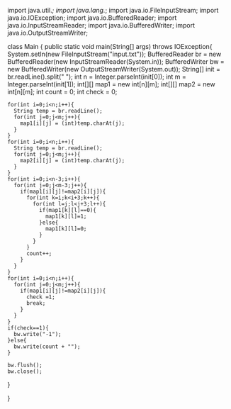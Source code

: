 import java.util.*;
import java.lang.*;
import java.io.FileInputStream;
import java.io.IOException;
import java.io.BufferedReader;
import java.io.InputStreamReader;
import java.io.BufferedWriter;
import java.io.OutputStreamWriter;



class Main {
  public static void main(String[] args) throws IOException{
    System.setIn(new FileInputStream("input.txt"));
    BufferedReader br = new BufferedReader(new InputStreamReader(System.in));
    BufferedWriter bw = new BufferedWriter(new OutputStreamWriter(System.out));
    String[] init = br.readLine().split(" ");
    int n = Integer.parseInt(init[0]);
    int m = Integer.parseInt(init[1]);
    int[][] map1 = new int[n][m];
    int[][] map2 = new int[n][m];
    int count = 0;
    int check = 0;
    
    for(int i=0;i<n;i++){
      String temp = br.readLine();
      for(int j=0;j<m;j++){
        map1[i][j] = (int)temp.charAt(j);
      }
    }
    for(int i=0;i<n;i++){
      String temp = br.readLine();
      for(int j=0;j<m;j++){
        map2[i][j] = (int)temp.charAt(j);
      }
    }
    for(int i=0;i<n-3;i++){
      for(int j=0;j<m-3;j++){
        if(map1[i][j]!=map2[i][j]){
          for(int k=i;k<i+3;k++){
            for(int l=j;l<j+3;l++){
              if(map1[k][l]==0){
                map1[k][l]=1;
              }else{
                map1[k][l]=0;
              }
            }
          }
          count++;
        }
      }
    }
    for(int i=0;i<n;i++){
      for(int j=0;j<m;j++){
        if(map1[i][j]!=map2[i][j]){
          check =1;
          break;
        }
      }
    }
    if(check==1){
      bw.write("-1");
    }else{
      bw.write(count + "");
    }

    bw.flush();
    bw.close();
  }

}
